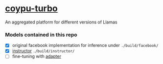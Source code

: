 # [coypu-turbo](https://github.com/semantic-systems/coypu-turbo)
An aggregated platform for different versions of Llamas

### Models contained in this repo
- [x] original facebook implementation for inference under `./build/facebook/`
- [x] [instructor](https://huggingface.co/hkunlp/instructor-large) `./build/instructor/`
- [ ] fine-tuning with [adapter](https://github.com/ZrrSkywalker/LLaMA-Adapter)
